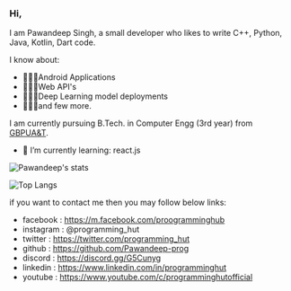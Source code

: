 ### Hi,
I am Pawandeep Singh, a small developer who likes to write C++, Python, Java, Kotlin, Dart code. 

I know about:
<ul> 
<li>👨🏻‍💻Android Applications</li>
<li>👨🏻‍💻Web API's</li>
<li>👨🏻‍💻Deep Learning model deployments</li>
<li>🧑🏽‍💻and few more.</li>
</ul>

I am currently pursuing B.Tech. in Computer Engg (3rd year) from <a href="http://www.gbpuat.ac.in">GBPUA&T</a>.

- 🌱 I’m currently learning: react.js

![Pawandeep's stats](https://github-readme-stats.vercel.app/api?username=pawandeep-prog&theme=merko&show_icons=true&hide=contribs)

![Top Langs](https://github-readme-stats.vercel.app/api/top-langs/?username=pawandeep-prog&layout=compact&theme=merko)

if you want to contact me then you may follow below links:
- facebook : https://m.facebook.com/proogramminghub
- instagram : @programming_hut
- twitter : https://twitter.com/programming_hut
- github : https://github.com/Pawandeep-prog
- discord : https://discord.gg/G5Cunyg
- linkedin : https://www.linkedin.com/in/programminghut
- youtube : https://www.youtube.com/c/programminghutofficial

<!--
**Pawandeep-prog/Pawandeep-prog** is a ✨ _special_ ✨ repository because its `README.md` (this file) appears on your GitHub profile.

Here are some ideas to get you started:

- 🔭 I’m currently working on ...
- 🌱 I’m currently learning ...
- 👯 I’m looking to collaborate on ...
- 🤔 I’m looking for help with ...
- 💬 Ask me about ...
- 📫 How to reach me: ...
- 😄 Pronouns: ...
- ⚡ Fun fact: ...
-->
